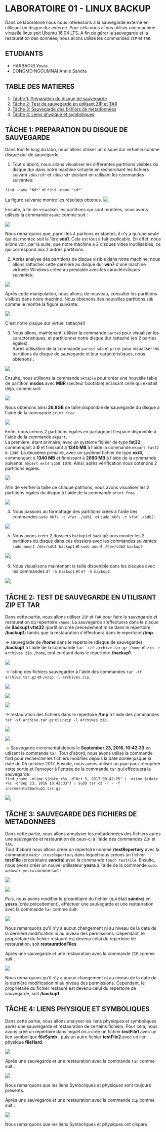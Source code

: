# LABORATOIRE 01 - LINUX BACKUP

Dans ce laboratoire nous nous intéressons à la sauvegarde externe en utilisant un disque dur externe. Pour cela nous allons utiliser une machine virtuelle linux soit Ubuntu 16.04 LTS. A fin de gérer la sauvegarde et la restauration des données, nous allons utilisé les commandes `ZIP` et `TAR`.

## ETUDIANTS

* HARBAOUI Yosra
* DONGMO NGOUMNAI Annie Sandra

## TABLE DES MATIERES
1. [Tâche 1: Préparation du disque de sauvegarde](#t%C3%82che-1-preparation-du-disque-de-sauvegarde)
2. [Tâche 2: Test de sauvegarde en utilisant ZIP et TAR](#t%C3%82che-2-test-de-sauvegarde-en-utilisant-zip-et-tar)
3. [Tâche 3: Sauvegarde des fichiers de metadonnées](#t%C3%82che-3-sauvegarde-des-fichiers-de-metadonnees)
4. [Tâche 4: Liens physique et symboliques](#t%C3%82che-4-liens-physique-et-symboliques)

## TÂCHE 1: PREPARATION DU DISQUE DE SAUVEGARDE
Dans tout le long du labo, nous allons utiliser un disque dur virtuelle comme disque dur de sauvegarde.
1. Tout d'abord, nous allons visualiser les différentes partitions visibles du disque dur dans notre machine virtuelle en recherchant les fichiers suivant `/dev/sd*` et `/dev/hd*` existant en utilisant les commandes suivantes:  

 `find -name "hd*"` et `find -name "sd*"`  

 La figure suivante montre les résultats obtenus.  ![](images/Task1_1a.png)  

  Ensuite, à fin de visualiser les partitions qui sont montées, nous avons utilisés la commande `mount` comme suit :

 ![](images/Task1_1b.png)

 Nous remarquons que, parmi les 4 partions existantes, il n'y a qu'une seule qui est montée soit la 1ère **sda1**. Cela est tout à fait explicable. En effet, nous allons voir, par la suite, que notre machine a 2 disques vides inutilisables, ce qui correspond aux 2 autres partitions.

2. Après analyse des partitions de disque visible dans notre machine, nous allons rattacher cette dernière au disque dur **win7** d'une machine virtuelle Windows créée au préalable avec les caractéristiques suivantes:  

 ![](images/Task1_2a.png)  

 Après cette manipulation, nous allons, de nouveau, consulter les partitions visibles dans notre machine. Nous obtenons des nouvelles partitions `sdb` comme le montre la figure suivante:  

 ![](images/Task1_1.PNG)  

 C'est notre disque dur virtuel rattaché!!

3. Nous allons, maintenant, utiliser la commande `parted` pour visualiser les caractéristiques, et partitionner notre disque dur rattaché (en 2 parties égales).  
Après utilisation de la commande `parted sdb` et `print` pour visualiser les partitions du disque de sauvegarde et leur caractéristiques, nous obtenons :  

 ![](images/task1_parted_sdb.PNG)  

 Ensuite, nous utilisons la commande `mktable` pour créer une nouvelle table de partition **msdos** avec **MBR** (secteur bootable) écrasant celle qui existait déjà, comme suit:  

 ![](images/task1_mktable.PNG)  

 Nous obtenons ainsi **26.8GB** de taille disponible de sauvegarde du disque à l'aide de la commande `print free`.  

 ![](images/task1_print_free.PNG)  

 Enfin, nous créons 2 partitions égales en partageant l'espace disponible à l'aide de la commande `mkpart`.  
 La première, étant primaire, avec un système fichier de type **fat32** , commençant à **0** et finissant à **1340 MB** à l'aide la commande `mkpart fat32 0 1340`. La deuxème primaire, avec un système fichier de type **ext4**, commençant à **1340 MB** et finnissant à **2680 MB** à l'aide de la commande suivante:  `mkpart ext4 5350 1070`. Ainsi, après vérification nous obtenons 2 partitions égales.  

 ![](images/task1_mkpart.PNG)  

 Afin de vérifier la taille de chaque patitions, nous avons visualiser les 2 partitions égales du disque à l'aide de la commande `print free`.  

 ![](images/task1_print_free_2.PNG)

4. Nous passons au formattage des partitions crées à l'aide des commandes `sudo mkfs -t vfat ./sdb1 ` et `sudo mkfs -t vfat ./sdb2`:  

  ![](images/task1_mkfs.PNG)

5. Nous avons créer 2 dossiers `backup1`et `backup2` puis monter les 2 partitions du disque dans ces dossiers avec les commandes suivantes: `sudo mount /dev/sdb1 backup1` et `sudo mount /dev/sdb2 backup2`  

  ![](images/Task1_5.png);

6. Nous visualisons maintenant la taille disponible dans les disques avec les commandes `df -h backup1` et `df -h backup2`.  

 ![](images/task1_6.PNG);

## TÂCHE 2: TEST DE SAUVEGARDE EN UTILISANT ZIP ET TAR
Dans cette partie, nous allons utiliser `ZIP` et `TAR` pour faire la sauvegarde et restauration du repertoire `/home`. La sauvegarde s'effectuera dans le disque de **Backup1 vfat32** (partition crée précedement mise dans le repertoire **/backup1**) tandis que la restauration s'éffectuera dans le repertoire **/tmp**.

-> sauvegarde de **/home** dans le repertoire (disque de sauvegarde) **/backup1** à l'aide de la commande `tar -czf archive.tar.gz /home` et `zip -r archives.zip /home`, tout en étant dans le repertoire **/backup1**.  

![](images/Task2_1.png)

-> listing des fichiers sauvegarder  à l'aide des commandes `tar -tf archive.tar.gz` et `unzip -l archives.zip`.  

![](images/Task2_2.png)  

![](images/Task2_2b.png)  

![](images/Task2_2c.png)

-> restauration des fichiers dans le repertoire **/tmp** à l'aide des commandes `tar -xf archive.tar.gz` et `unzip -l archives.zip`.  

![](images/Task2_3.png)  

![](images/Task2_1c3.png)

-> Sauvegarde incremental depuis le  **September 23, 2016, 10:42:33** en utlisant la commande `tar`. Tout d'abord, nous avons utilisé la commande find pour recherche les fichiers modifiés depuis la date donée jusque la date du 05 octobre 2017. Ensuite, nous avons utiliser un pipe pour récupérer cette sortie et l'envoyer à l'entrée de la commande `tar` qui effectuera la sauvegarde.  
`find /home -mtime $(date +%s -d"Oct 5, 2017 09:42:25" ) -mtime $(date +%s -d"Sep 23, 2016 10:42:33") | sudo tar cz -T - -f incrementalBackup1.tar.gz`.  

![](images/Task2_4.png);


## TÂCHE 3: SAUVEGARDE DES FICHIERS DE METADONNEES

Dans cette partie, nous allons annalyser les métadonnées des fichiers après une sauvegarde et restauration de ceux-ci à l'aide des commandes `ZIP` et `TAR`.  
Tout d'abord nous allons créer un repertoire nommé **/testRepertory** avec la commande `mkdir /testRepertory` dans lequel nous créons un fichier **testFile** (propriétaire **sandra**) avec la commande `touch testFile`. Ensuite, nous avons créer un nouvel utilisateur **yosra** à l'aide de la commande `sudo adduser yosra` comme suit :

![](images/Task3_1a.png)  

![](images/Task3_1b.png)  

Puis, nous avons modifier le propriétaire du fichier (qui était **sandra**) en **yosra** (crée précedement), effectuer une sauvegarde et une restauration avec la commande `tar` comme suit:  

![](images/Task3_1c.png)  

Nous remarquons qu'il n'y a aucun changement ni au niveau de la date de la dernière modification ni au niveau des permissions. Cependant, le propriétaire du fichier restauré est devenu celui du repertoire de restauration, soit **restaurationFiles**.

 Après une sauvegarde et une restauration avec la commande `ZIP` comme suit :  

 ![](images/Task3_1d.png)  

 Nous remarquons qu'il n'y a aucun changement ni au niveau de la date de la dernière modification ni au niveau des permissions. Cependant, le propriétaire du fichier restauré est devenu celui du repertoire de sauvegarde, soit **/backup1**.

## TÂCHE 4: LIENS PHYSIQUE ET SYMBOLIQUES

Dans cette partie, nous allons analyser les liens physiques et symboliques après une sauvergarde et restauration de certains fichiers. Pour cela, nous avons créé un repertoire dans lequel on a crée un fichier **testFile1** avec un lien symbolique **fileSymb** , puis un autre fichier **testFile2** avec un lien physique **fileHard**.  

![](images/Task4_1.png)  

Après une sauvegarde et une restauration avec la commande `tar` comme suit :  

![](images/Task4_2.png)  

Nous remarquons que les liens Symboliques et physiques sont toujours présents.  

Après une sauvegarde et une restauration avec la commande `zip` comme suit :  

![](images/Task4_2.png)  

Nous remarquons que les liens Symboliques et physiques ont disparu.
